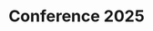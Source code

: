 ---
title: "Conference 2025"
summary: "Image Neuroscience and the Arts - International Conference 2025"
---